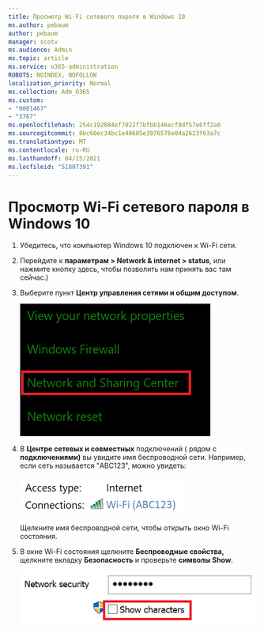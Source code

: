 ```yaml
---
title: Просмотр Wi-Fi сетевого пароля в Windows 10
ms.author: pebaum
author: pebaum
manager: scotv
ms.audience: Admin
ms.topic: article
ms.service: o365-administration
ROBOTS: NOINDEX, NOFOLLOW
localization_priority: Normal
ms.collection: Adm_O365
ms.custom:
- "9001467"
- "3767"
ms.openlocfilehash: 254c192084ef7022f7bfbb146ecf8df57e6ff2a0
ms.sourcegitcommit: 8bc60ec34bc1e40685e3976576e04a2623f63a7c
ms.translationtype: MT
ms.contentlocale: ru-RU
ms.lasthandoff: 04/15/2021
ms.locfileid: "51807391"
---
```

# <a name="view-wi-fi-network-password-in-windows-10"></a>Просмотр Wi-Fi сетевого пароля в Windows 10

1. Убедитесь, что компьютер Windows 10 подключен к Wi-Fi сети.

2. Перейдите к **параметрам > Network & internet > status**, [](ms-settings:network?activationSource=GetHelp) или нажмите кнопку здесь, чтобы позволить нам принять вас там сейчас.)

3. Выберите пункт **Центр управления сетями и общим доступом**.

    ![Центр сети и обмена данными.](media/network-sharing-center.png)

4. В **Центре сетевых и совместных** подключений ( рядом с **подключениями)** вы увидите имя беспроводной сети. Например, если сеть называется "ABC123", можно увидеть:

    ![Сетевые подключения.](media/network-connections.png)

    Щелкните имя беспроводной сети, чтобы открыть окно Wi-Fi состояния. 

5. В окне Wi-Fi состояния щелкните **Беспроводные свойства,** щелкните вкладку **Безопасность** и проверьте **символы Show**.

    ![Показать Wi-Fi паролей.](media/show-password-characters.png)

